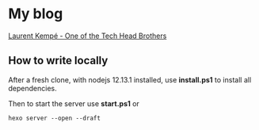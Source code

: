 # My blog

[Laurent Kempé - One of the Tech Head Brothers](https://laurentkempe.com/)

## How to write locally

After a fresh clone, with nodejs 12.13.1 installed, use **install.ps1** to install all dependencies.

Then to start the server use **start.ps1** or

    hexo server --open --draft 
